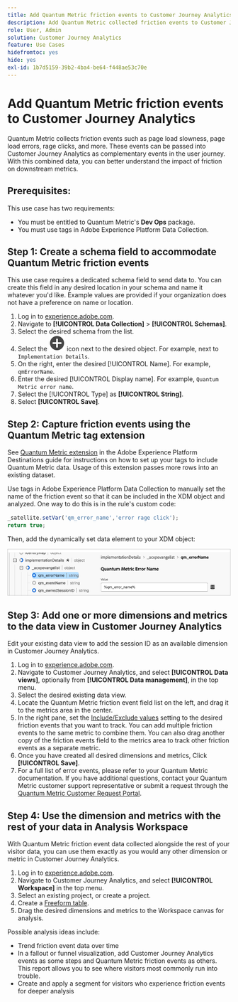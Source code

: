 ```yaml
---
title: Add Quantum Metric friction events to Customer Journey Analytics
description: Add Quantum Metric collected friction events to Customer Journey Analytics behavioral data to add depth to insights in CJA.
role: User, Admin
solution: Customer Journey Analytics
feature: Use Cases
hidefromtoc: yes
hide: yes
exl-id: 1b7d5159-39b2-4ba4-be64-f448ae53c70e
---
```

# Add Quantum Metric friction events to Customer Journey Analytics

Quantum Metric collects friction events such as page load slowness, page load errors, rage clicks, and more. These events can be passed into Customer Journey Analytics as complementary events in the user journey. With this combined data, you can better understand the impact of friction on downstream metrics.

## Prerequisites:

This use case has two requirements:

* You must be entitled to Quantum Metric's **Dev Ops** package.
* You must use tags in Adobe Experience Platform Data Collection.

## Step 1: Create a schema field to accommodate Quantum Metric friction events

This use case requires a dedicated schema field to send data to. You can create this field in any desired location in your schema and name it whatever you'd like. Example values are provided if your organization does not have a preference on name or location.

1. Log in to [experience.adobe.com](https://experience.adobe.com).
1. Navigate to **[!UICONTROL Data Collection]** > **[!UICONTROL Schemas]**.
1. Select the desired schema from the list.
1. Select the ![Add field icon](/help/assets/icons/AddCircle.svg) icon next to the desired object. For example, next to `Implementation Details`.
1. On the right, enter the desired [!UICONTROL Name]. For example, `qmErrorName`.
1. Enter the desired [!UICONTROL Display name]. For example, `Quantum Metric error name`.
1. Select the [!UICONTROL Type] as **[!UICONTROL String]**.
1. Select **[!UICONTROL Save]**.

## Step 2: Capture friction events using the Quantum Metric tag extension

See [Quantum Metric extension](https://experienceleague.adobe.com/en/docs/experience-platform/destinations/catalog/analytics/quantum-metric) in the Adobe Experience Platform Destinations guide for instructions on how to set up your tags to include Quantum Metric data. Usage of this extension passes more rows into an existing dataset. 

Use tags in Adobe Experience Platform Data Collection to manually set the name of the friction event so that it can be included in the XDM object and analyzed. One way to do this is in the rule's custom code:

```js
_satellite.setVar('qm_error_name','error rage click');
return true;
```

Then, add the dynamically set data element to your XDM object:

![Quantum Metric error name screenshot](assets/error-name.png)

## Step 3: Add one or more dimensions and metrics to the data view in Customer Journey Analytics

Edit your existing data view to add the session ID as an available dimension in Customer Journey Analytics.

1. Log in to [experience.adobe.com](https://experience.adobe.com).
1. Navigate to Customer Journey Analytics, and select **[!UICONTROL Data views]**, optionally from **[!UICONTROL Data management]**, in the top menu.
1. Select the desired existing data view.
1. Locate the Quantum Metric friction event field list on the left, and drag it to the metrics area in the center.
1. In the right pane, set the [Include/Exclude values](/help/data-views/component-settings/include-exclude-values.md) setting to the desired friction events that you want to track. You can add multiple friction events to the same metric to combine them. You can also drag another copy of the friction events field to the metrics area to track other friction events as a separate metric.
1. Once you have created all desired dimensions and metrics, Click **[!UICONTROL Save]**.
1. For a full list of error events, please refer to your Quantum Metric documentation. If you have additional questions, contact your Quantum Metric customer support representative or submit a request through the [Quantum Metric Customer Request Portal](https://community.quantummetric.com/s/public-support-page).

## Step 4: Use the dimension and metrics with the rest of your data in Analysis Workspace

With Quantum Metric friction event data collected alongside the rest of your visitor data, you can use them exactly as you would any other dimension or metric in Customer Journey Analytics.

1. Log in to [experience.adobe.com](https://experience.adobe.com).
1. Navigate to Customer Journey Analytics, and select **[!UICONTROL Workspace]** in the top menu.
1. Select an existing project, or create a project.
1. Create a [Freeform table](/help/analysis-workspace/visualizations/freeform-table/freeform-table.md).
1. Drag the desired dimensions and metrics to the Workspace canvas for analysis.

Possible analysis ideas include:

* Trend friction event data over time
* In a fallout or funnel visualization, add Customer Journey Analytics events as some steps and Quantum Metric friction events as others. This report allows you to see where visitors most commonly run into trouble.
* Create and apply a segment for visitors who experience friction events for deeper analysis
